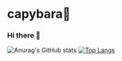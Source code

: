 # capybara🦫
### Hi there 👋
![Anurag's GitHub stats](https://github-readme-stats.vercel.app/api?username=kapbl&count_private=true&layout=compact)
[![Top Langs](https://github-readme-stats.vercel.app/api/top-langs/?username=kapbl&layout=compact)](https://github.com/kapbl/github-readme-stats)

